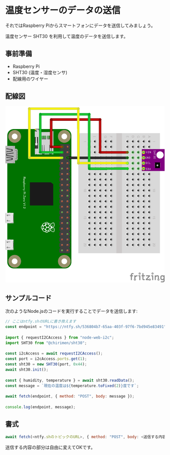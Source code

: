 # 温度センサーのデータの送信

それではRaspberry Piからスマートフォンにデータを送信してみましょう。

温度センサー SHT30 を利用して温度のデータを送信します。

## 事前準備

- Raspberry Pi
- SHT30 (温度・湿度センサ)
- 配線用のワイヤー

## 配線図

![](pizero-sht30.png)

## サンプルコード

次のようなNode.jsのコードを実行することでデータを送信します:

```js
// ここはntfy.shのURLに書き換えます
const endpoint = "https://ntfy.sh/536804b7-65aa-403f-97f6-7bd945e83491";

import { requestI2CAccess } from "node-web-i2c";
import SHT30 from "@chirimen/sht30";

const i2cAccess = await requestI2CAccess();
const port = i2cAccess.ports.get(1);
const sht30 = new SHT30(port, 0x44);
await sht30.init();

const { humidity, temperature } = await sht30.readData();
const message = `現在の温度は${temperature.toFixed(2)}度です`;

await fetch(endpoint, { method: "POST", body: message });

console.log(endpoint, message);
```

## 書式

```js
await fetch(<ntfy.shのトピックのURL>, { method: "POST", body: <送信する内容> });
```

送信する内容の部分は自由に変えてOKです。
